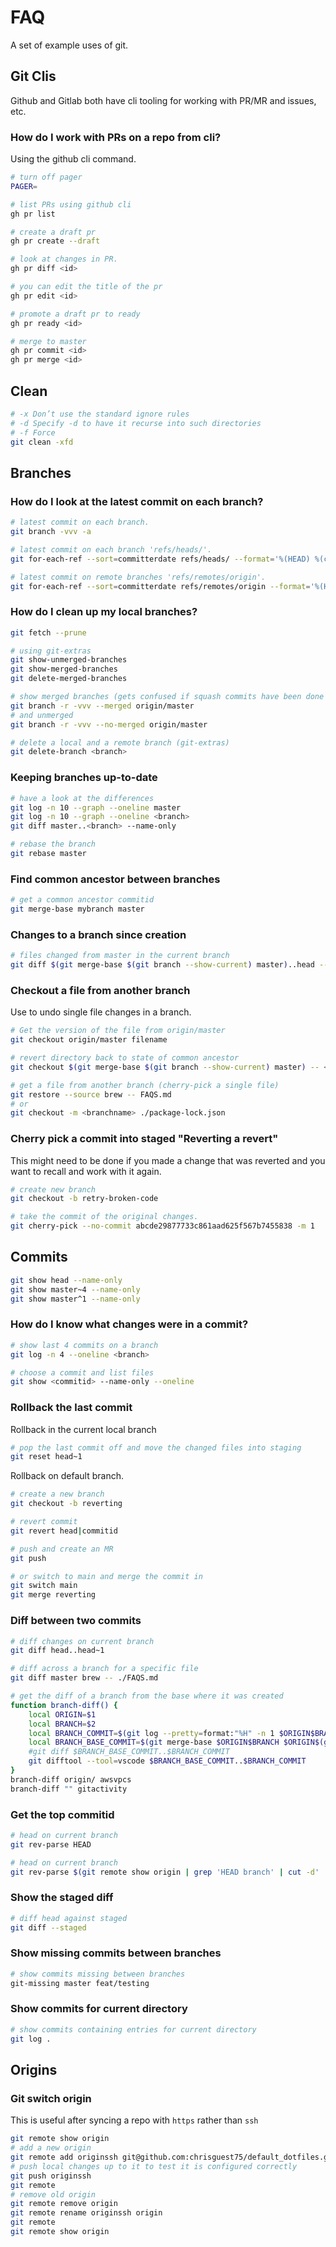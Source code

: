 # FAQ

A set of example uses of git.  

## Git Clis

Github and Gitlab both have cli tooling for working with PR/MR and issues, etc.  

### How do I work with PRs on a repo from cli?

Using the github cli command.  

```sh
# turn off pager 
PAGER= 

# list PRs using github cli
gh pr list

# create a draft pr
gh pr create --draft

# look at changes in PR. 
gh pr diff <id>

# you can edit the title of the pr
gh pr edit <id>

# promote a draft pr to ready
gh pr ready <id>

# merge to master
gh pr commit <id>
gh pr merge <id>
```

## Clean

```sh
# -x Don’t use the standard ignore rules
# -d Specify -d to have it recurse into such directories
# -f Force
git clean -xfd
```

## Branches

### How do I look at the latest commit on each branch?

```sh
# latest commit on each branch.  
git branch -vvv -a

# latest commit on each branch 'refs/heads/'.  
git for-each-ref --sort=committerdate refs/heads/ --format='%(HEAD) %(color:yellow)%(refname:short)%(color:reset) - %(color:red)%(objectname:short)%(color:reset) - %(contents:subject) - %(authorname) (%(color:green)%(committerdate:relative)%(color:reset))'

# latest commit on remote branches 'refs/remotes/origin'.
git for-each-ref --sort=committerdate refs/remotes/origin --format='%(HEAD) %(color:yellow)%(refname:short)%(color:reset) - %(color:red)%(objectname:short)%(color:reset) - %(contents:subject) - %(authorname) (%(color:green)%(committerdate:relative)%(color:reset))'
```

### How do I clean up my local branches?

```sh
git fetch --prune

# using git-extras 
git show-unmerged-branches   
git show-merged-branches     
git delete-merged-branches  

# show merged branches (gets confused if squash commits have been done on web).
git branch -r -vvv --merged origin/master   
# and unmerged
git branch -r -vvv --no-merged origin/master   

# delete a local and a remote branch (git-extras)
git delete-branch <branch>
```

### Keeping branches up-to-date

```sh
# have a look at the differences
git log -n 10 --graph --oneline master
git log -n 10 --graph --oneline <branch>
git diff master..<branch> --name-only

# rebase the branch
git rebase master
```

### Find common ancestor between branches

```sh
# get a common ancestor commitid
git merge-base mybranch master
```

### Changes to a branch since creation

```sh
# files changed from master in the current branch
git diff $(git merge-base $(git branch --show-current) master)..head --name-only
```

### Checkout a file from another branch

Use to undo single file changes in a branch.

```sh
# Get the version of the file from origin/master
git checkout origin/master filename 

# revert directory back to state of common ancestor
git checkout $(git merge-base $(git branch --show-current) master) -- <directory>

# get a file from another branch (cherry-pick a single file)
git restore --source brew -- FAQS.md 
# or 
git checkout -m <branchname> ./package-lock.json
```

### Cherry pick a commit into staged "Reverting a revert"  

This might need to be done if you made a change that was reverted and you want to recall and work with it again.  

```sh
# create new branch
git checkout -b retry-broken-code

# take the commit of the original changes. 
git cherry-pick --no-commit abcde29877733c861aad625f567b7455838 -m 1       
```

## Commits

```sh
git show head --name-only
git show master~4 --name-only
git show master^1 --name-only
```

### How do I know what changes were in a commit?

```sh
# show last 4 commits on a branch
git log -n 4 --oneline <branch>

# choose a commit and list files
git show <commitid> --name-only --oneline            
```

### Rollback the last commit

Rollback in the current local branch  

```sh
# pop the last commit off and move the changed files into staging
git reset head~1    
```

Rollback on default branch.  

```sh
# create a new branch
git checkout -b reverting

# revert commit 
git revert head|commitid

# push and create an MR
git push 

# or switch to main and merge the commit in
git switch main
git merge reverting
```

### Diff between two commits

```sh
# diff changes on current branch
git diff head..head~1   

# diff across a branch for a specific file
git diff master brew -- ./FAQS.md 

# get the diff of a branch from the base where it was created
function branch-diff() {
    local ORIGIN=$1
    local BRANCH=$2
    local BRANCH_COMMIT=$(git log --pretty=format:"%H" -n 1 $ORIGIN$BRANCH) 
    local BRANCH_BASE_COMMIT=$(git merge-base $ORIGIN$BRANCH $ORIGIN$(git remote show origin | grep 'HEAD branch' | cut -d' ' -f5))
    #git diff $BRANCH_BASE_COMMIT..$BRANCH_COMMIT 
    git difftool --tool=vscode $BRANCH_BASE_COMMIT..$BRANCH_COMMIT 
}
branch-diff origin/ awsvpcs
branch-diff "" gitactivity
```

### Get the top commitid

```sh
# head on current branch
git rev-parse HEAD     

# head on current branch
git rev-parse $(git remote show origin | grep 'HEAD branch' | cut -d' ' -f5)
```

### Show the staged diff

```sh
# diff head against staged
git diff --staged   
```

### Show missing commits between branches

```sh
# show commits missing between branches
git-missing master feat/testing  
```

### Show commits for current directory

```sh
# show commits containing entries for current directory
git log .
```

## Origins

### Git switch origin

This is useful after syncing a repo with `https` rather than `ssh`

```sh
git remote show origin
# add a new origin
git remote add originssh git@github.com:chrisguest75/default_dotfiles.git
# push local changes up to it to test it is configured correctly
git push originssh
git remote
# remove old origin
git remote remove origin
git remote rename originssh origin
git remote
git remote show origin
```
